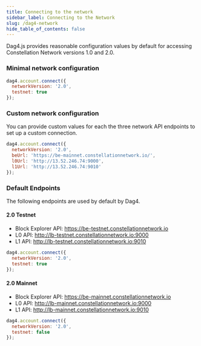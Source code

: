 ```yaml
---
title: Connecting to the network
sidebar_label: Connecting to the Network
slug: /dag4-network
hide_table_of_contents: false
---
```


Dag4.js provides reasonable configuration values by default for accessing Constellation Network versions 1.0 and 2.0. 

### Minimal network configuration 
```js
dag4.account.connect({
  networkVersion: '2.0',
  testnet: true
});
```

### Custom network configuration
You can provide custom values for each the three network API endpoints to set up a custom connection. 
```js
dag4.account.connect({
  networkVersion: '2.0',
  beUrl: 'https://be-mainnet.constellationnetwork.io/',
  l0Url: 'http://13.52.246.74:9000',
  l1Url: 'http://13.52.246.74:9010'
});
```

### Default Endpoints
The following endpoints are used by default by Dag4. 

#### 2.0 Testnet
- Block Explorer API: https://be-testnet.constellationnetwork.io
- L0 API: http://lb-testnet.constellationnetwork.io:9000
- L1 API: http://lb-testnet.constellationnetwork.io:9010

```js
dag4.account.connect({
  networkVersion: '2.0',
  testnet: true
});
```

#### 2.0 Mainnet
- Block Explorer API: https://be-mainnet.constellationnetwork.io
- L0 API: http://lb-mainnet.constellationnetwork.io:9000
- L1 API: http://lb-mainnet.constellationnetwork.io:9010

```js
dag4.account.connect({
  networkVersion: '2.0',
  testnet: false
});
```
